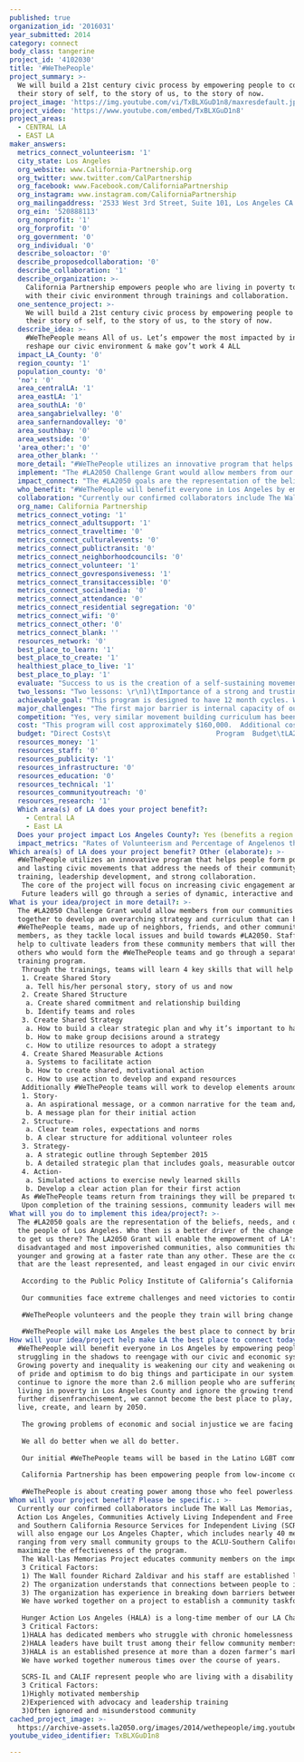 ```yaml
---
published: true
organization_id: '2016031'
year_submitted: 2014
category: connect
body_class: tangerine
project_id: '4102030'
title: '#WeThePeople'
project_summary: >-
  We will build a 21st century civic process by empowering people to connect
  their story of self, to the story of us, to the story of now.
project_image: 'https://img.youtube.com/vi/TxBLXGuD1n8/maxresdefault.jpg'
project_video: 'https://www.youtube.com/embed/TxBLXGuD1n8'
project_areas:
  - CENTRAL LA
  - EAST LA
maker_answers:
  metrics_connect_volunteerism: '1'
  city_state: Los Angeles
  org_website: www.California-Partnership.org
  org_twitter: www.twitter.com/CalPartnership
  org_facebook: www.Facebook.com/CaliforniaPartnership
  org_instagram: www.instagram.com/CaliforniaPartnership
  org_mailingaddress: '2533 West 3rd Street, Suite 101, Los Angeles CA 90057'
  org_ein: '520888113'
  org_nonprofit: '1'
  org_forprofit: '0'
  org_government: '0'
  org_individual: '0'
  describe_soloactor: '0'
  describe_proposedcollaboration: '0'
  describe_collaboration: '1'
  describe_organization: >-
    California Partnership empowers people who are living in poverty to engage
    with their civic environment through trainings and collaboration.
  one_sentence_project: >-
    We will build a 21st century civic process by empowering people to connect
    their story of self, to the story of us, to the story of now.
  describe_idea: >-
    #WeThePeople means All of us. Let’s empower the most impacted by injustice 2
    reshape our civic environment & make gov’t work 4 ALL
  impact_LA_County: '0'
  region_county: '1'
  population_county: '0'
  'no': '0'
  area_centralLA: '1'
  area_eastLA: '1'
  area_southLA: '0'
  area_sangabrielvalley: '0'
  area_sanfernandovalley: '0'
  area_southbay: '0'
  area_westside: '0'
  'area_other:': '0'
  area_other_blank: ''
  more_detail: "#WeThePeople utilizes an innovative program that helps people form powerful and lasting civic movements that address the needs of their community through training, leadership development, and strong collaboration. \r\nThe core of the project will focus on increasing civic engagement among the County’s most disenfranchised, disadvantaged, &  discriminated communities to empower them to interact with, and change their civic, business, and cultural systems and improve the policies and programs that most impact their lives.\r\nFuture leaders will go through a series of dynamic, interactive and life changing trainings and receive support and resources they can use to engage their communities and form #WeThePeople teams to build towards our #LA2050."
  implement: "The #LA2050 Challenge Grant would allow members from our communities to work together to develop an overarching strategy and curriculum that can be used by #WeThePeople teams, made up of neighbors, friends, and other community members, as they tackle local issues and build towards #LA2050. Staff will help to cultivate leaders from these community members that will then recruit others who would form the #WeThePeople teams and go through a separate training program.  \r\nThrough the trainings, teams will learn 4 key skills that will help them develop and carry out their community engagement strategies: \r\n1. Create Shared Story\r\n  a. Tell his/her personal story, story of us and now\r\n2. Create Shared Structure\r\n  a. Create shared commitment and relationship building\r\n  b. Identify teams and roles \r\n3. Create Shared Strategy\r\n  a. How to build a clear strategic plan and why it’s important to have one\r\n  b. How to make group decisions around a strategy\r\n  c. How to utilize resources to adopt a strategy\r\n4. Create Shared Measurable Actions\r\n  a. Systems to facilitate action\r\n  b. How to create shared, motivational action\r\n  c. How to use action to develop and expand resources\r\nAdditionally #WeThePeople teams will work to develop elements around each of the 4 key skills, including:\r\n1. Story-\r\n   a. An aspirational message, or a common narrative for the team and/or campaign\r\n   b. A message plan for their initial action\r\n2. Structure- \r\n   a. Clear team roles, expectations and norms\r\n   b. A clear structure for additional volunteer roles\r\n3. Strategy-\r\n   a. A strategic outline through September 2015\r\n   b. A detailed strategic plan that includes goals, measurable outcomes, and activities\r\n4. Action-\r\n   a. Simulated actions to exercise newly learned skills\r\n   b. Develop a clear action plan for their first action\r\nAs #WeThePeople teams return from trainings they will be prepared to implement their first action and motivate their communities to re-engage with their civic environment and demand that their voices be heard. \r\nUpon completion of the training sessions, community leaders will meet regularly with their teams and each other to ensure progress and learning is continuous.  A system of team reviews and strategy evaluations will be implemented that allows community leaders and teams to constantly address issues that arise and get the assistance and resources they need to successfully accomplish their goals of building a more connected LA2050"
  impact_connect: "The #LA2050 goals are the representation of the beliefs, needs, and desires of the people of Los Angeles. Who then is a better driver of the change we need to get us there? The LA2050 Grant will enable the empowerment of LA's most disadvantaged and most impoverished communities, also communities that are younger and growing at a faster rate than any other. These are the communities that are the least represented, and least engaged in our civic environment.\r\n\r\nAccording to the Public Policy Institute of California’s California Poverty Measure, 26.9% of Los Angeles County residents are living in poverty and studies show that kids that grow up in poverty are more likely to live in poverty as an adult. If we don’t break this cycle of inequality and poverty now, Los Angeles cannot and will not be the best place to play, connect, live, create, and learn in 2050. We must break the cycle of poverty that is gripping our future NOW by empowering and inspiring those who are most disenfranchised and apathetic.  \r\n\r\nOur communities face extreme challenges and need victories to continue the momentum for greater systemic changes. The implementation of #WeThePeople will result in a network of new leaders who already understand from personal experience the challenges poverty presents to communities.    They will be equipped with skills and will have opportunities to connect with others facing similar struggles.  By strengthening their own leadership and a network of these communities, we will cultivate change makers and build greater civic awareness in our communities. \r\n\r\n#WeThePeople volunteers and the people they train will bring change to our city and to our systems that have been slow to respond to the changing face of LA. Our Leaders and the #WeThePeople teams will create a self-replicating system of empowerment that will cut through the enormous apathy and disillusionment and will instead inspire communities to get involved, identify and solve problems that matter to them, and create an engine that will power LA to 2050. \r\n\r\n#WeThePeople will make Los Angeles the best place to connect by bringing people from different paths of life that are all facing similar challenges together and empowering them with the tools and skills they need to make change."
  who_benefit: "#WeThePeople will benefit everyone in Los Angeles by empowering people who are struggling in the shadows to reengage with our civic and economic systems. Growing poverty and inequality is weakening our city and weakening our sense of pride and optimism to do big things and participate in our system. If we continue to ignore the more than 2.6 million people who are suffering by living in poverty in Los Angeles County and ignore the growing trend of further disenfranchisement, we cannot become the best place to play, connect, live, create, and learn by 2050.\r\n\r\nThe growing problems of economic and social injustice we are facing reach beyond income levels, geographic boundaries, or racial lines. For many, it is easy to ignore the growing poverty crisis, but it doesn’t make the crisis less real. It doesn’t stop eroding our civic systems and threatening our future. The best way to build the momentum needed to tackle this problem is by building connections across demographics, both social and economic. This will create opportunities for new ideas to flourish and it will force everyone to confront the issues that are putting all of our hopes of a prosperous future at risk. \r\n\r\nWe all do better when we all do better.  \r\n\r\nOur initial #WeThePeople teams will be based in the Latino LGBT community, the Hunger and Homeless community, immigrants, and in communities of people who are living with a disability. The #WeThePeople teams will utilize the Story of Self, Us, and Now, to build connections between, and inspire our friends, neighbors, and the community of Los Angeles to build a movement for our LA2050.\r\n\r\nCalifornia Partnership has been empowering people from low-income communities for nearly a decade to engage with their civic environment. Our members are community based organizations representing people from low-income communities who seek progressive change and seek the strategic tools and partners to get it done. Through our collaborative, coalition based structure we have been able to build understanding across a diverse range of people from low-income communities and we are able to connect the diverse range of issues affecting them to a common struggle and create a movement. \r\n\r\n#WeThePeople is about creating power among those who feel powerless. When people have the support, the information and the tools they need to engage they can turn an “I” into “We,” and “Me” into “Us.” This creates a more connected LA."
  collaboration: "Currently our confirmed collaborators include The Wall Las Memorias, Hunger Action Los Angeles, Communities Actively Living Independent and Free (CALIF) and Southern California Resource Services for Independent Living (SCRS-IL.) We will also engage our Los Angeles Chapter, which includes nearly 40 members ranging from very small community groups to the ACLU-Southern California, to maximize the effectiveness of the program. \r\nThe Wall-Las Memorias Project educates community members on the importance of HIV/AIDS, substance abuse prevention and community building in the LGBT community. \r\n3 Critical Factors:\r\n1) The Wall founder Richard Zaldivar and his staff are established leaders in the community of some of the most impoverished and hardest to reach populations in LA\r\n2) The organization understands that connections between people to increase awareness and understanding are important catalysts for change. \r\n3) The organization has experience in breaking down barriers between communities, and holding cultural events that help deepen our sense of community.\r\nWe have worked together on a project to establish a community taskforce that meets with the Department of Health Services in Los Angeles County. The taskforce has trained community leaders to speak to government officials, to plan actions, and to speak and share stories with media and others. \r\n\r\nHunger Action Los Angeles (HALA) is a long-time member of our LA Chapter. HALA works to end hunger through advocacy and organizing and is confirmed for this project.\r\n3 Critical Factors:\r\n1)HALA has dedicated members who struggle with chronic homelessness and hunger. These dedicated core members have become leaders despite the great challenges they face. \r\n2)HALA leaders have built trust among their fellow community members and they are highly aware of issues and policies that work and do not work. \r\n3)HALA is an established presence at more than a dozen farmer’s markets where they operate a program called Market Match. This is an important access point to an expanded community and a great opportunity for a #WeThePeople team to work with. \r\nWe have worked together numerous times over the course of years. \r\n\r\nSCRS-IL and CALIF represent people who are living with a disability and are longtime members of California Partnership and they are confirmed for this project.\r\n3 Critical Factors:\r\n1)Highly motivated membership\r\n2)Experienced with advocacy and leadership training\r\n3)Often ignored and misunderstood community"
  org_name: California Partnership
  metrics_connect_voting: '1'
  metrics_connect_adultsupport: '1'
  metrics_connect_traveltime: '0'
  metrics_connect_culturalevents: '0'
  metrics_connect_publictransit: '0'
  metrics_connect_neighborhoodcouncils: '0'
  metrics_connect_volunteer: '1'
  metrics_connect_govresponsiveness: '1'
  metrics_connect_transitaccessible: '0'
  metrics_connect_socialmedia: '0'
  metrics_connect_attendance: '0'
  metrics_connect_residential segregation: '0'
  metrics_connect_wifi: '0'
  metrics_connect_other: '0'
  metrics_connect_blank: ''
  resources_network: '0'
  best_place_to_learn: '1'
  best_place_to_create: '1'
  healthiest_place_to_live: '1'
  best_place_to_play: '1'
  evaluate: "Success to us is the creation of a self-sustaining movement that is “by the people, for the people.” We will measure our success by evaluating the following. \r\n1—Number of Volunteer Leaders Recruited and Trained- the ability of our teams and our leaders to connect with their community and connect them to building a better LA can be estimated by the number of volunteers they are able to recruit and the percentage they are able to train. \r\n2 – Measuring Increased Capacity – by conducting a pre and post survey for training participants, we will be able to measure a person’s understanding of the curriculum used.  We will also evaluate capacity growth by examining the areas in which a leader grows more confident (e.g., networking with other leaders and organizations, speaking at events, cultivating others to become leaders, etc.). \r\n3— Volunteer led Activities and Retention- ultimately the empowerment of individuals in service to the community is our ultimate goal, we can measure the effectiveness of the #WeThePeople teams by how long volunteers are committed to their cause/campaign and how often they participate.\r\n\r\nIn addition to these metrics, each team will come up with their own metrics with the support and guidance of staff.  These metrics will help teams celebrate progress and accomplishments while identifying areas where greater support is needed.   These metrics will be defined by the teams during their training and initial planning sessions.\r\n"
  two_lessons: "Two lessons: \r\n1)\tImportance of a strong and trusting collaboration that leverages resources\r\n2)\tCreating a movement with a core consisting of the people most impacted by cultivating leadership and connecting them each other and the movement. \r\nWe have worked for nearly ten years building collaborative groups that work in LA and across the state to empower people to take action and protect and expand the safety net services they rely on. We have learned that collaboration and connection between diverse groups of people is important in building a strong and sustainable movement. We also bring together large and small organizations to maximize the impact of both, the large orgs bring resources and experience, and the small bring direct connections to the issues, the community, and the people most directly affected by changes in policy and systems. \r\n\r\nCalifornia Partnership’s relationship to the Center for Community Change which field tested this people powered program after its development by Professor Marshall Ganz and the New Organizing Institute allows us access to experience, case studies, and proven models. We are currently planning a small pilot of the #WeThePeople program in the Bay Area and in Los Angeles for late summer and early fall which will allow us to refine the model for Los Angeles and deploy it during the 12 months of the LA2050 grant.\r\n\r\nIn previous years we, and many other organizations have engaged in traditional civic engagement projects that focus on creating awareness through press events, making phone calls, and knocking on doors in the weeks leading up to elections. However, this alone is not enough to increase turnout and civic engagement.   Several factors have caused recent lower turn rates among our communities.  People can become more apathetic and disengaged from civic life with continued disillusionment and distrust in our system. We know it is time to invest more resources in innovative and holistic approaches, using strategies where information is delivered by trusted messengers, other members from the same communities.  "
  achievable_goal: "This program is designed to have 12 month cycles. We have no doubt that this is an achievable goal. We are already planning the implementation of a shortened pilot program, and we will be guided by the experience of our founding organization and will tailor a curriculum for LA based-communities to ensure a smooth implementation. \r\n\r\nAgreements with key partners previously mentioned have been made and the initial planning and strategy will occur in the first two months of this program. During this initial phase we will also identify and recruit our first team members.\r\n\r\nIn month three we will hold our initial training program that lays the foundation for their success and allows the teams to shape their initial action plans. After these trainings we will identify and plan trainings to ensure that the teams and leaders have the capacity, skillset, and tools to execute their plans. Training and evaluation will continue to occur throughout the year, and teams will receive strategic resources as they are needed. \r\n\r\nThe #WeThePeople teams will begin recruiting volunteers in month three and they will hold their first action in the 4th month. Actions and engagement with community will continue on different scales throughout the year, and major events or engagements will be timed with significant cultural and civic events. \r\n\r\nFollow up trainings and meetings will continue from months 5 through 12.  Recruitment and actions will occur throughout the program after the initial training is complete in month three.   After the first 12 month cycle, key leaders, team members, and volunteers would be re-engaged to begin a new cycle. They would build on their successes, learn from their setbacks, and take on new roles as their movement grows. This is how we would contribute towards building our LA2050."
  major_challenges: "The first major barrier is internal capacity of our organization and of our key allies. While much of the program is on the shoulders of the volunteer teams, the oversight, guidance, and evaluation, will be shouldered by the staff of our organization(s.) We have worked to mitigate this by engaging organizations that have worked most closely with CAP and are the most eager to embark on this program.  This is a base that wants to increase their capacity or have existing capacity strengthened. This will also be mitigated by the expansion of internal capacity through hiring or collectively dedicating resources to oversee the program. \r\n\r\nA second major barrier comes from working with some of the most disenfranchised and disadvantaged communities. Generations of mistrust and discrimination have made our communities wary and distrustful of government, and the lack of responsiveness has bred deep seated apathy. We will mitigate this by working with organizations and community members who are established and trusted in their communities. Our organizations have made real changes and had real success. This will be further mitigated by the empowerment of volunteers who have had positive experiences with government and come from the community. "
  competition: "Yes, very similar movement building curriculum has been used by our parent organization in the immigration reform fight nationally in various states.  Also, similar organizing movement building models have been used by other partner organizations across the state.  \r\n\r\nHowever, our project is unique in that we will bring together communities and organizations who each focus on different issue areas across a diverse set of demographics.  Our project will create a collaborative that demonstrates the intersections between our diverse communities, our important issues, and our common struggle against injustices. \r\n\r\nThere is incredible power that develops when organizations and communities with different immediate interests come together and discover their common narrative and see that their struggle is shared."
  cost: "This program will cost approximately $160,000.  Additional costs will be covered in part through existing grants including one from the California Community Foundation that supports California Partnership (CAP) strengthening its internal capacity among staff and with member organizations of our Los Angeles Chapter.  \r\nAdditionally, California Partnership is pursuing a support from the Marguerite Casey Foundation for general support and Liberty Hill from their Special Opportunity Fund to support leadership development, organizer training, organizing and mobilizing efforts, and strategic planning.  All of which fall under this project. \r\nLastly, CAP’s parent organization, Center for Community Change (CCC) will be providing staff support to create and tailor the curriculum that will be used for this project.  CCC will have Senior Organizing and Directors on hand to support the development and implementation of the program by providing guidance, assisting with the initial training, and support to strengthen internal evaluation of the project. \r\n"
  budget: "Direct Costs\t                          Program  Budget\tLA2050 Budget\r\nPersonnel\t\t\r\n\t\t\r\nLos Angeles Organizer \t                    37,500\t28,125\r\nCommunications Manager \t            21,500\t10,690\r\nSr. Organizer \t                                    13,000\t6,500\r\nDirector \t                                            20,500\t5,125\r\nBenefits @ 25% \t                                    23,125\t12,610\r\n\t\t\r\nTotal Personnel\t                                  115,625\t63,050\r\n\t\t\r\nNon-Personnel\t\t\r\nOperating Costs\t\t\r\nMeetings and Convenings\t              8,000\t7,000\r\nSupplies and Materials\t                      4,000\t1,200\r\nDuplication and Graphic Printing\t      1,500\t750\r\nStaff Travel\t                                              3,000\t1,500\r\n\t\t\r\nTotal Non-Personnel\t                            16,500\t10,450\r\nDirect Costs\t                                          132,125\t73,500\r\nIndirect/Overhead Costs \t                      5,000\t5,000\r\n\t\t\r\nTotal Direct and Indirect\t                  137,125\t78,500\r\n\t\t\r\nOther Costs\t\t\r\nSub-grants\t                                            20,000\t20,000\r\nVolunteer Stipends\t                              1,500\t1,500\r\n\t\t\r\nTotal Other Costs\t                            21,500\t21,500\r\n\t\t\r\nGrand Total\t                                          158,625\t100,000\r\n"
  resources_money: '1'
  resources_staff: '0'
  resources_publicity: '1'
  resources_infrastructure: '0'
  resources_education: '0'
  resources_technical: '1'
  resources_communityoutreach: '0'
  resources_research: '1'
  Which area(s) of LA does your project benefit?:
    - Central LA
    - East LA
  Does your project impact Los Angeles County?: Yes (benefits a region of LA County)
  impact_metrics: "Rates of Volunteerism and Percentage of Angelenos that volunteer informally- This program will be powered by volunteers who receive strategic support. Key leaders will recruit teams of volunteers who will receive leadership and organizing training. Those volunteers will be the power behind the program. The teams of volunteers will interact and communicate with their communities and others about their mission and the goals of LA2050, and with strategic support they will enable and recruit others who will volunteers to plan and implement activities; actions, press events, community forums, etc. \r\nThis program is to create a movement to build a better Los Angeles through inspiring people to come together to make a difference. As people breakthrough the apathy that has brought volunteerism and voting levels to an all-time low their enthusiasm and optimism will spread. \r\n\r\nVoting Rates by Race-This program is going to be focused in communities that are least represented, most discriminated against, and most disenfranchised. Most of these communities are communities of color. Part of the program design is to register voters at events, get pledges of people to vote, and to establish a network of accountability to the community to go out and vote. \r\n\r\nAdults getting sufficient social and emotional support- This program will create teams of people who face similar struggles and would give them the tools build a broader base of leaders and volunteers whose commitment to a campaign or cause is made or renewed. Leaders and their teams become support systems unto themselves, this connection will inspire others while building a strong foundation for a people’s movement.  This metric would also be affected as a by-product of the empowerment of people in the community with the skills to create support structures, to demand access to services, and the skills to connect with each other.  \r\n\r\nGovernment Responsiveness to Residents’ needs- This program will ensure that government is responsive to the needs of residents. By empowering people with the tools and skills to engage with our civic environment they will make their voices and needs heard through activities, meetings with decision makers and increasing awareness of the issues among the general public through traditional and social media.  These strategies have been used by California Partnership over the years and have helped to increase the level of our government’s accountability at the state level.  "
Which area(s) of LA does your project benefit? Other (elaborate): >-
  #WeThePeople utilizes an innovative program that helps people form powerful
  and lasting civic movements that address the needs of their community through
  training, leadership development, and strong collaboration. 
   The core of the project will focus on increasing civic engagement among the County’s most disenfranchised, disadvantaged, & discriminated communities to empower them to interact with, and change their civic, business, and cultural systems and improve the policies and programs that most impact their lives.
   Future leaders will go through a series of dynamic, interactive and life changing trainings and receive support and resources they can use to engage their communities and form #WeThePeople teams to build towards our #LA2050.
What is your idea/project in more detail?: >-
  The #LA2050 Challenge Grant would allow members from our communities to work
  together to develop an overarching strategy and curriculum that can be used by
  #WeThePeople teams, made up of neighbors, friends, and other community
  members, as they tackle local issues and build towards #LA2050. Staff will
  help to cultivate leaders from these community members that will then recruit
  others who would form the #WeThePeople teams and go through a separate
  training program. 
   Through the trainings, teams will learn 4 key skills that will help them develop and carry out their community engagement strategies: 
   1. Create Shared Story
    a. Tell his/her personal story, story of us and now
   2. Create Shared Structure
    a. Create shared commitment and relationship building
    b. Identify teams and roles 
   3. Create Shared Strategy
    a. How to build a clear strategic plan and why it’s important to have one
    b. How to make group decisions around a strategy
    c. How to utilize resources to adopt a strategy
   4. Create Shared Measurable Actions
    a. Systems to facilitate action
    b. How to create shared, motivational action
    c. How to use action to develop and expand resources
   Additionally #WeThePeople teams will work to develop elements around each of the 4 key skills, including:
   1. Story-
    a. An aspirational message, or a common narrative for the team and/or campaign
    b. A message plan for their initial action
   2. Structure- 
    a. Clear team roles, expectations and norms
    b. A clear structure for additional volunteer roles
   3. Strategy-
    a. A strategic outline through September 2015
    b. A detailed strategic plan that includes goals, measurable outcomes, and activities
   4. Action-
    a. Simulated actions to exercise newly learned skills
    b. Develop a clear action plan for their first action
   As #WeThePeople teams return from trainings they will be prepared to implement their first action and motivate their communities to re-engage with their civic environment and demand that their voices be heard. 
   Upon completion of the training sessions, community leaders will meet regularly with their teams and each other to ensure progress and learning is continuous. A system of team reviews and strategy evaluations will be implemented that allows community leaders and teams to constantly address issues that arise and get the assistance and resources they need to successfully accomplish their goals of building a more connected LA2050
What will you do to implement this idea/project?: >-
  The #LA2050 goals are the representation of the beliefs, needs, and desires of
  the people of Los Angeles. Who then is a better driver of the change we need
  to get us there? The LA2050 Grant will enable the empowerment of LA's most
  disadvantaged and most impoverished communities, also communities that are
  younger and growing at a faster rate than any other. These are the communities
  that are the least represented, and least engaged in our civic environment.
   
   According to the Public Policy Institute of California’s California Poverty Measure, 26.9% of Los Angeles County residents are living in poverty and studies show that kids that grow up in poverty are more likely to live in poverty as an adult. If we don’t break this cycle of inequality and poverty now, Los Angeles cannot and will not be the best place to play, connect, live, create, and learn in 2050. We must break the cycle of poverty that is gripping our future NOW by empowering and inspiring those who are most disenfranchised and apathetic. 
   
   Our communities face extreme challenges and need victories to continue the momentum for greater systemic changes. The implementation of #WeThePeople will result in a network of new leaders who already understand from personal experience the challenges poverty presents to communities. They will be equipped with skills and will have opportunities to connect with others facing similar struggles. By strengthening their own leadership and a network of these communities, we will cultivate change makers and build greater civic awareness in our communities. 
   
   #WeThePeople volunteers and the people they train will bring change to our city and to our systems that have been slow to respond to the changing face of LA. Our Leaders and the #WeThePeople teams will create a self-replicating system of empowerment that will cut through the enormous apathy and disillusionment and will instead inspire communities to get involved, identify and solve problems that matter to them, and create an engine that will power LA to 2050. 
   
   #WeThePeople will make Los Angeles the best place to connect by bringing people from different paths of life that are all facing similar challenges together and empowering them with the tools and skills they need to make change.
How will your idea/project help make LA the best place to connect today? In LA2050?: >-
  #WeThePeople will benefit everyone in Los Angeles by empowering people who are
  struggling in the shadows to reengage with our civic and economic systems.
  Growing poverty and inequality is weakening our city and weakening our sense
  of pride and optimism to do big things and participate in our system. If we
  continue to ignore the more than 2.6 million people who are suffering by
  living in poverty in Los Angeles County and ignore the growing trend of
  further disenfranchisement, we cannot become the best place to play, connect,
  live, create, and learn by 2050.
   
   The growing problems of economic and social injustice we are facing reach beyond income levels, geographic boundaries, or racial lines. For many, it is easy to ignore the growing poverty crisis, but it doesn’t make the crisis less real. It doesn’t stop eroding our civic systems and threatening our future. The best way to build the momentum needed to tackle this problem is by building connections across demographics, both social and economic. This will create opportunities for new ideas to flourish and it will force everyone to confront the issues that are putting all of our hopes of a prosperous future at risk. 
   
   We all do better when we all do better. 
   
   Our initial #WeThePeople teams will be based in the Latino LGBT community, the Hunger and Homeless community, immigrants, and in communities of people who are living with a disability. The #WeThePeople teams will utilize the Story of Self, Us, and Now, to build connections between, and inspire our friends, neighbors, and the community of Los Angeles to build a movement for our LA2050.
   
   California Partnership has been empowering people from low-income communities for nearly a decade to engage with their civic environment. Our members are community based organizations representing people from low-income communities who seek progressive change and seek the strategic tools and partners to get it done. Through our collaborative, coalition based structure we have been able to build understanding across a diverse range of people from low-income communities and we are able to connect the diverse range of issues affecting them to a common struggle and create a movement. 
   
   #WeThePeople is about creating power among those who feel powerless. When people have the support, the information and the tools they need to engage they can turn an “I” into “We,” and “Me” into “Us.” This creates a more connected LA.
Whom will your project benefit? Please be specific.: >-
  Currently our confirmed collaborators include The Wall Las Memorias, Hunger
  Action Los Angeles, Communities Actively Living Independent and Free (CALIF)
  and Southern California Resource Services for Independent Living (SCRS-IL.) We
  will also engage our Los Angeles Chapter, which includes nearly 40 members
  ranging from very small community groups to the ACLU-Southern California, to
  maximize the effectiveness of the program. 
   The Wall-Las Memorias Project educates community members on the importance of HIV/AIDS, substance abuse prevention and community building in the LGBT community. 
   3 Critical Factors:
   1) The Wall founder Richard Zaldivar and his staff are established leaders in the community of some of the most impoverished and hardest to reach populations in LA
   2) The organization understands that connections between people to increase awareness and understanding are important catalysts for change. 
   3) The organization has experience in breaking down barriers between communities, and holding cultural events that help deepen our sense of community.
   We have worked together on a project to establish a community taskforce that meets with the Department of Health Services in Los Angeles County. The taskforce has trained community leaders to speak to government officials, to plan actions, and to speak and share stories with media and others. 
   
   Hunger Action Los Angeles (HALA) is a long-time member of our LA Chapter. HALA works to end hunger through advocacy and organizing and is confirmed for this project.
   3 Critical Factors:
   1)HALA has dedicated members who struggle with chronic homelessness and hunger. These dedicated core members have become leaders despite the great challenges they face. 
   2)HALA leaders have built trust among their fellow community members and they are highly aware of issues and policies that work and do not work. 
   3)HALA is an established presence at more than a dozen farmer’s markets where they operate a program called Market Match. This is an important access point to an expanded community and a great opportunity for a #WeThePeople team to work with. 
   We have worked together numerous times over the course of years. 
   
   SCRS-IL and CALIF represent people who are living with a disability and are longtime members of California Partnership and they are confirmed for this project.
   3 Critical Factors:
   1)Highly motivated membership
   2)Experienced with advocacy and leadership training
   3)Often ignored and misunderstood community
cached_project_image: >-
  https://archive-assets.la2050.org/images/2014/wethepeople/img.youtube.com/vi/TxBLXGuD1n8/maxresdefault.jpg
youtube_video_identifier: TxBLXGuD1n8

---
```

